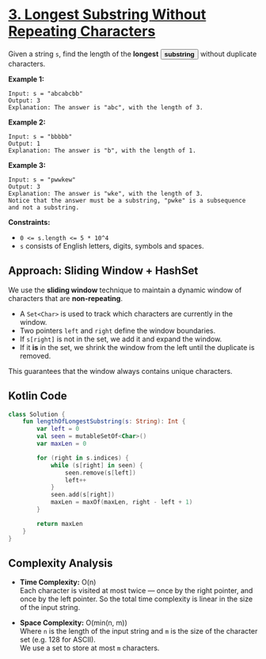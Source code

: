 # [3. Longest Substring Without Repeating Characters](https://leetcode.com/problems/longest-substring-without-repeating-characters/description/?envType=study-plan-v2&envId=top-interview-150)

Given a string <code>s</code>, find the length of the **longest**  <button type="button" aria-haspopup="dialog" aria-expanded="false" aria-controls="radix-:r1b:" data-state="closed" class="">**substring** </button> without duplicate characters.

**Example 1:** 

```
Input: s = "abcabcbb"
Output: 3
Explanation: The answer is "abc", with the length of 3.
```

**Example 2:** 

```
Input: s = "bbbbb"
Output: 1
Explanation: The answer is "b", with the length of 1.
```

**Example 3:** 

```
Input: s = "pwwkew"
Output: 3
Explanation: The answer is "wke", with the length of 3.
Notice that the answer must be a substring, "pwke" is a subsequence and not a substring.
```

**Constraints:** 

- <code>0 <= s.length <= 5 * 10^4</code>
- <code>s</code> consists of English letters, digits, symbols and spaces.

## Approach: Sliding Window + HashSet

We use the **sliding window** technique to maintain a dynamic window of characters that are **non-repeating**.

- A `Set<Char>` is used to track which characters are currently in the window.
- Two pointers `left` and `right` define the window boundaries.
- If `s[right]` is not in the set, we add it and expand the window.
- If it **is** in the set, we shrink the window from the left until the duplicate is removed.

This guarantees that the window always contains unique characters.

## Kotlin Code

```kotlin
class Solution {
    fun lengthOfLongestSubstring(s: String): Int {
        var left = 0
        val seen = mutableSetOf<Char>()
        var maxLen = 0

        for (right in s.indices) {
            while (s[right] in seen) {
                seen.remove(s[left])
                left++
            }
            seen.add(s[right])
            maxLen = maxOf(maxLen, right - left + 1)
        }

        return maxLen
    }
}
```

## Complexity Analysis

- **Time Complexity:** O(n)  
  Each character is visited at most twice — once by the right pointer, and once by the left pointer. So the total time complexity is linear in the size of the input string.

- **Space Complexity:** O(min(n, m))  
  Where `n` is the length of the input string and `m` is the size of the character set (e.g. 128 for ASCII).  
  We use a set to store at most `m` characters.